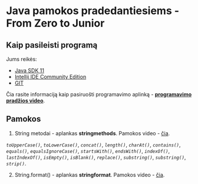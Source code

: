 # Java pamokos pradedantiesiems - From Zero to Junior

## Kaip pasileisti programą

Jums reikės:

* [Java SDK 11](https://www.oracle.com/java/technologies/javase-jdk11-downloads.html)
* [Intellij IDE Community Edition](https://www.jetbrains.com/idea/download/#section=windows)
* [GIT](https://git-scm.com/downloads)

Čia rasite informaciją kaip pasiruošti programavimo aplinką - **[programavimo pradžios video](https://www.youtube.com/watch?v=67DMsLttWaQ)**.

## Pamokos

1. String metodai - aplankas **stringmethods**. Pamokos video - [čia]().

_`toUpperCase()`_, _`toLowerCase()`_, _`concat()`_, _`length()`_, _`charAt()`_, _`contains()`_, _`equals()`_, _`equalsIgnoreCase()`_, _`startsWith()`_,
_`endsWith()`_, _`indexOf()`_, _`lastIndexOf()`_, _`isEmpty()`_, _`isBlank()`_, _`replace()`_, _`substring()`_, _`substring()`_, _`strip()`_.

2. String.format() - aplankas **stringformat**. Pamokos video - [čia](https://www.youtube.com/watch?v=V2YDDQohV3s).

